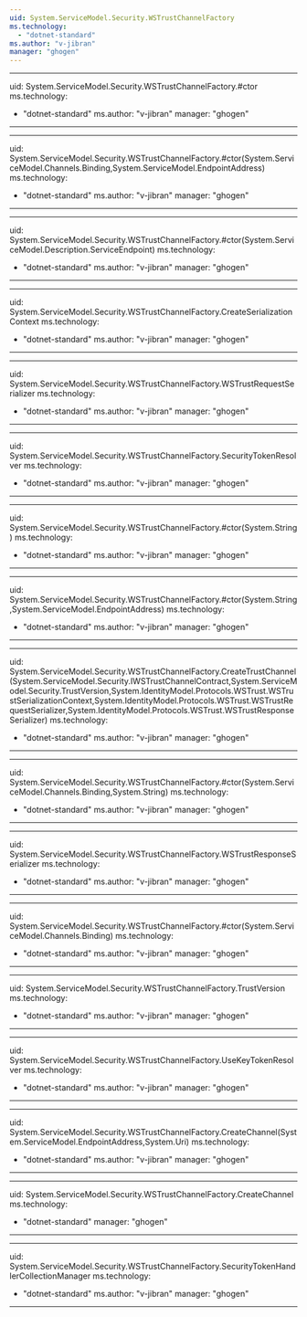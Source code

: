 ```yaml
---
uid: System.ServiceModel.Security.WSTrustChannelFactory
ms.technology: 
  - "dotnet-standard"
ms.author: "v-jibran"
manager: "ghogen"
---
```


---
uid: System.ServiceModel.Security.WSTrustChannelFactory.#ctor
ms.technology: 
  - "dotnet-standard"
ms.author: "v-jibran"
manager: "ghogen"
---

---
uid: System.ServiceModel.Security.WSTrustChannelFactory.#ctor(System.ServiceModel.Channels.Binding,System.ServiceModel.EndpointAddress)
ms.technology: 
  - "dotnet-standard"
ms.author: "v-jibran"
manager: "ghogen"
---

---
uid: System.ServiceModel.Security.WSTrustChannelFactory.#ctor(System.ServiceModel.Description.ServiceEndpoint)
ms.technology: 
  - "dotnet-standard"
ms.author: "v-jibran"
manager: "ghogen"
---

---
uid: System.ServiceModel.Security.WSTrustChannelFactory.CreateSerializationContext
ms.technology: 
  - "dotnet-standard"
ms.author: "v-jibran"
manager: "ghogen"
---

---
uid: System.ServiceModel.Security.WSTrustChannelFactory.WSTrustRequestSerializer
ms.technology: 
  - "dotnet-standard"
ms.author: "v-jibran"
manager: "ghogen"
---

---
uid: System.ServiceModel.Security.WSTrustChannelFactory.SecurityTokenResolver
ms.technology: 
  - "dotnet-standard"
ms.author: "v-jibran"
manager: "ghogen"
---

---
uid: System.ServiceModel.Security.WSTrustChannelFactory.#ctor(System.String)
ms.technology: 
  - "dotnet-standard"
ms.author: "v-jibran"
manager: "ghogen"
---

---
uid: System.ServiceModel.Security.WSTrustChannelFactory.#ctor(System.String,System.ServiceModel.EndpointAddress)
ms.technology: 
  - "dotnet-standard"
ms.author: "v-jibran"
manager: "ghogen"
---

---
uid: System.ServiceModel.Security.WSTrustChannelFactory.CreateTrustChannel(System.ServiceModel.Security.IWSTrustChannelContract,System.ServiceModel.Security.TrustVersion,System.IdentityModel.Protocols.WSTrust.WSTrustSerializationContext,System.IdentityModel.Protocols.WSTrust.WSTrustRequestSerializer,System.IdentityModel.Protocols.WSTrust.WSTrustResponseSerializer)
ms.technology: 
  - "dotnet-standard"
ms.author: "v-jibran"
manager: "ghogen"
---

---
uid: System.ServiceModel.Security.WSTrustChannelFactory.#ctor(System.ServiceModel.Channels.Binding,System.String)
ms.technology: 
  - "dotnet-standard"
ms.author: "v-jibran"
manager: "ghogen"
---

---
uid: System.ServiceModel.Security.WSTrustChannelFactory.WSTrustResponseSerializer
ms.technology: 
  - "dotnet-standard"
ms.author: "v-jibran"
manager: "ghogen"
---

---
uid: System.ServiceModel.Security.WSTrustChannelFactory.#ctor(System.ServiceModel.Channels.Binding)
ms.technology: 
  - "dotnet-standard"
ms.author: "v-jibran"
manager: "ghogen"
---

---
uid: System.ServiceModel.Security.WSTrustChannelFactory.TrustVersion
ms.technology: 
  - "dotnet-standard"
ms.author: "v-jibran"
manager: "ghogen"
---

---
uid: System.ServiceModel.Security.WSTrustChannelFactory.UseKeyTokenResolver
ms.technology: 
  - "dotnet-standard"
ms.author: "v-jibran"
manager: "ghogen"
---

---
uid: System.ServiceModel.Security.WSTrustChannelFactory.CreateChannel(System.ServiceModel.EndpointAddress,System.Uri)
ms.technology: 
  - "dotnet-standard"
ms.author: "v-jibran"
manager: "ghogen"
---

---
uid: System.ServiceModel.Security.WSTrustChannelFactory.CreateChannel
ms.technology: 
  - "dotnet-standard"
manager: "ghogen"
---

---
uid: System.ServiceModel.Security.WSTrustChannelFactory.SecurityTokenHandlerCollectionManager
ms.technology: 
  - "dotnet-standard"
ms.author: "v-jibran"
manager: "ghogen"
---
